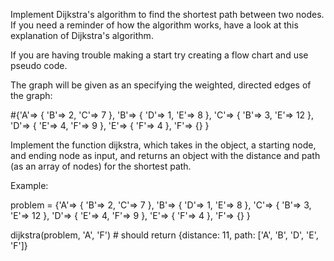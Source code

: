 Implement Dijkstra's algorithm to find the shortest path between two nodes. If you need a reminder of how the algorithm works, have a look at this explanation of Dijkstra's algorithm.

If you are having trouble making a start try creating a flow chart and use pseudo code.

The graph will be given as an specifying the weighted, directed edges of the graph:

#{'A'=> { 'B'=> 2, 'C'=> 7 }, 'B'=> { 'D'=> 1, 'E'=> 8 }, 'C'=> { 'B'=> 3, 'E'=> 12 }, 'D'=> { 'E'=> 4, 'F'=> 9 }, 'E'=> { 'F'=> 4 }, 'F'=> {} }

Implement the function dijkstra, which takes in the object, a starting node, and ending node as input, and returns an object with the distance and path (as an array of nodes) for the shortest path.

Example:

problem = {'A'=> { 'B'=> 2, 'C'=> 7 }, 'B'=> { 'D'=> 1, 'E'=> 8 }, 'C'=> { 'B'=> 3, 'E'=> 12 }, 'D'=> { 'E'=> 4, 'F'=> 9 }, 'E'=> { 'F'=> 4 }, 'F'=> {} }

dijkstra(problem, 'A', 'F')  # should return {distance: 11, path: ['A', 'B', 'D', 'E', 'F']}